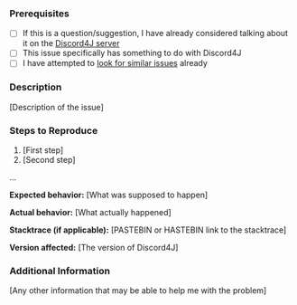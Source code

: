 ### Prerequisites
* [ ] If this is a question/suggestion, I have already considered talking about it on the [Discord4J server](https://discord.gg/NxGAeCY)
* [ ] This issue specifically has something to do with Discord4J
* [ ] I have attempted to [look for similar issues](https://github.com/Discord4J/Discord4J/issues?utf8=%E2%9C%93&q=is%3Aissue) already

### Description
[Description of the issue]

### Steps to Reproduce
1. [First step]
2. [Second step]

...

**Expected behavior:** [What was supposed to happen]

**Actual behavior:** [What actually happened]

**Stacktrace (if applicable):** [PASTEBIN or HASTEBIN link to the stacktrace]

**Version affected:** [The version of Discord4J]

### Additional Information
[Any other information that may be able to help me with the problem]
